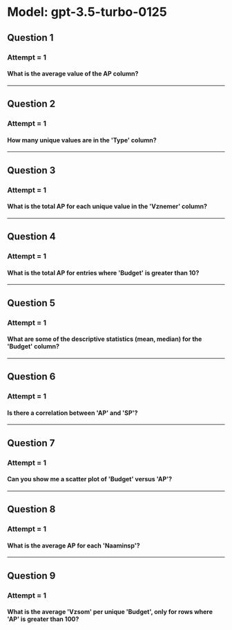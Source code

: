 # Model: gpt-3.5-turbo-0125
## Question 1
### Attempt = 1
#### What is the average value of the AP column?

---

## Question 2
### Attempt = 1
#### How many unique values are in the 'Type' column?

---

## Question 3
### Attempt = 1
#### What is the total AP for each unique value in the 'Vznemer' column?

---

## Question 4
### Attempt = 1
#### What is the total AP for entries where 'Budget' is greater than 10?

---

## Question 5
### Attempt = 1
#### What are some of the descriptive statistics (mean, median) for the 'Budget' column?

---

## Question 6
### Attempt = 1
#### Is there a correlation between 'AP' and 'SP'?

---

## Question 7
### Attempt = 1
#### Can you show me a scatter plot of 'Budget' versus 'AP'?

---

## Question 8
### Attempt = 1
#### What is the average AP for each 'Naaminsp'?

---

## Question 9
### Attempt = 1
#### What is the average 'Vzsom' per unique 'Budget', only for rows where 'AP' is greater than 100?
